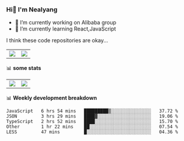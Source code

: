 ### Hi👋 I'm Nealyang

- 🔭 I’m currently working on Alibaba group
- 🌱 I’m currently learning React,JavaScript


I think these code repositories are okay...

<table>
  <tbody>
    <tr>
      <td>
        <a href="https://github.com/Nealyang/React-Express-Blog-Demo">
          <img align="center" src="https://github-readme-stats.vercel.app/api/pin/?username=Nealyang&repo=React-Express-Blog-Demo&theme=chartreuse-dark" />
        </a>
      </td>
       <td>
        <a href="https://github.com/Nealyang/PersonalBlog">
          <img align="center" src="https://github-readme-stats.vercel.app/api/pin/?username=Nealyang&repo=PersonalBlog&theme=chartreuse-dark" />
        </a>
      </td>
    </tr>
  </tbody>
</table>

📊 **some stats**


<table>
  <tbody>
    <tr>
      <td>
          <img align="center" src="https://github-readme-stats.vercel.app/api?username=Nealyang&theme=chartreuse-dark&show_icons=true" />
      </td>
       <td>
          <img align="center" src="https://github-readme-stats.vercel.app/api/top-langs/?username=Nealyang&theme=chartreuse-dark" />
      </td>
    </tr>
  </tbody>
</table>

📊 **Weekly development breakdown**

<!--START_SECTION:waka-->
```text
JavaScript   6 hrs 54 mins   █████████▒░░░░░░░░░░░░░░░   37.72 % 
JSON         3 hrs 29 mins   ████▓░░░░░░░░░░░░░░░░░░░░   19.06 % 
TypeScript   2 hrs 52 mins   ████░░░░░░░░░░░░░░░░░░░░░   15.70 % 
Other        1 hr 22 mins    ██░░░░░░░░░░░░░░░░░░░░░░░   07.54 % 
LESS         47 mins         █░░░░░░░░░░░░░░░░░░░░░░░░   04.36 % 
```
<!--END_SECTION:waka-->
